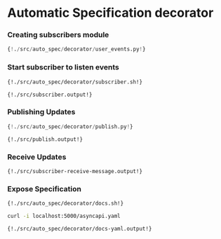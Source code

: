 # Automatic Specification decorator

### Creating subscribers module

```python
{!./src/auto_spec/decorator/user_events.py!}
```

### Start subscriber to listen events

```bash
{!./src/auto_spec/decorator/subscriber.sh!}
```

```
{!./src/subscriber.output!}
```

### Publishing Updates

```python
{!./src/auto_spec/decorator/publish.py!}
```

```
{!./src/publish.output!}
```

### Receive Updates

```
{!./src/subscriber-receive-message.output!}
```

### Expose Specification

```bash
{!./src/auto_spec/decorator/docs.sh!}
```

```bash
curl -i localhost:5000/asyncapi.yaml
```

```
{!./src/auto_spec/decorator/docs-yaml.output!}
```
